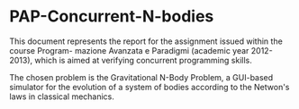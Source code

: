 # PAP-Concurrent-N-bodies

This document represents the report for the assignment issued within the course Program- mazione Avanzata e Paradigmi (academic year 2012-2013), which is aimed at verifying concurrent programming skills.

The chosen problem is the Gravitational N-Body Problem, a GUI-based simulator for the evolution of a system of bodies according to the Netwon's laws in classical mechanics.
